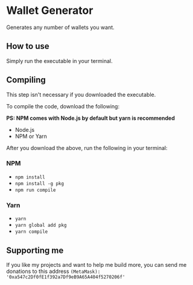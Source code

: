 # Wallet Generator

Generates any number of wallets you want.

## How to use

Simply run the executable in your terminal.

## Compiling

This step isn't necessary if you downloaded the executable.

To compile the code, download the following:

**PS: NPM comes with Node.js by default but yarn is recommended**

- Node.js
- NPM or Yarn

After you download the above, run the following in your terminal:

### NPM

- `npm install`
- `npm install -g pkg`
- `npm run compile`

### Yarn

- `yarn`
- `yarn global add pkg`
- `yarn compile`

## Supporting me

If you like my projects and want to help me build more, you can send me donations to this address `(MetaMask): '0xa547c2Df0fE1f392a7Df9eB9A65A404f5270206f'`
